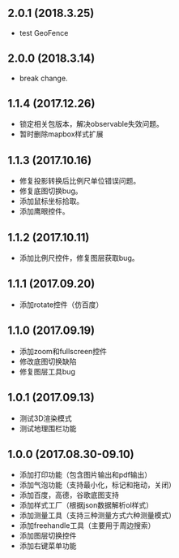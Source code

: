 ## 2.0.1 (2018.3.25)

* test GeoFence

## 2.0.0 (2018.3.14)

* break change.

## 1.1.4 (2017.12.26)

* 锁定相关包版本，解决observable失效问题。
* 暂时删除mapbox样式扩展

## 1.1.3 (2017.10.16)

* 修复投影转换后比例尺单位错误问题。
* 修复底图切换bug。
* 添加鼠标坐标拾取。
* 添加鹰眼控件。

## 1.1.2 (2017.10.11)

* 添加比例尺控件，修复图层获取bug。

## 1.1.1 (2017.09.20)

* 添加rotate控件（仿百度）

## 1.1.0 (2017.09.19)

* 添加zoom和fullscreen控件
* 修改底图切换缺陷
* 修复图层工具bug

## 1.0.1 (2017.09.13)

* 测试3D渲染模式
* 测试地理围栏功能

## 1.0.0 (2017.08.30-09.10)

* 添加打印功能（包含图片输出和pdf输出）
* 添加气泡功能（支持最小化，标记和拖动，关闭）
* 添加百度，高德，谷歌底图支持
* 添加样式工厂（根据json数据解析ol样式）
* 添加测量工具（支持三种测量方式六种测量模式）
* 添加freehandle工具（主要用于周边搜索）
* 添加图层切换控件
* 添加右键菜单功能
